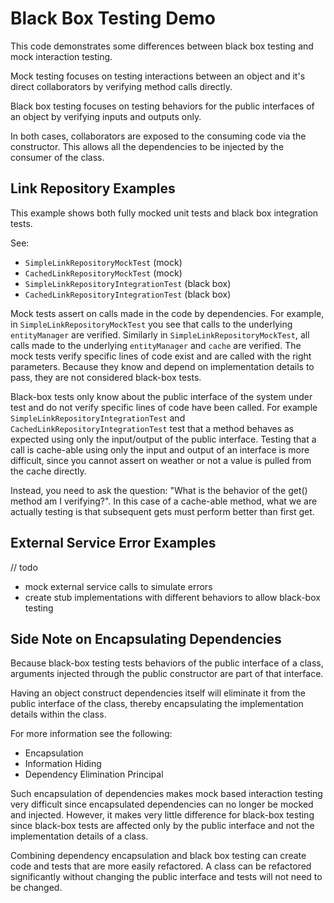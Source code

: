 # Black Box Testing Demo

This code demonstrates some differences between black box testing and mock interaction testing.

Mock testing focuses on testing interactions between an object and it's direct collaborators by verifying
method calls directly.

Black box testing focuses on testing behaviors for the public interfaces of an object by verifying inputs
and outputs only.

In both cases, collaborators are exposed to the consuming code via the constructor. This allows 
all the dependencies to be injected by the consumer of the class. 


## Link Repository Examples

This example shows both fully mocked unit tests and black box integration tests. 

See:
- `SimpleLinkRepositoryMockTest` (mock)
- `CachedLinkRepositoryMockTest` (mock)
- `SimpleLinkRepositoryIntegrationTest` (black box)
- `CachedLinkRepositoryIntegrationTest` (black box)

Mock tests assert on calls made in the code by dependencies. For example, in `SimpleLinkRepositoryMockTest`
you see that calls to the underlying `entityManager` are verified. Similarly in `SimpleLinkRepositoryMockTest`,
all calls made to the underlying `entityManager` and `cache` are verified. The mock tests verify specific
lines of code exist and are called with the right parameters. Because they know and depend on implementation 
details to pass, they are not considered black-box tests. 

Black-box tests only know about the public interface of the system under test and do not verify specific 
lines of code have been called. For example `SimpleLinkRepositoryIntegrationTest` and 
`CachedLinkRepositoryIntegrationTest` test that a method behaves as expected using only the
input/output of the public interface. Testing that a call is cache-able using only the input and output
of an interface is more difficult, since you cannot assert on weather or not a value is pulled from the 
cache directly. 

Instead, you need to ask the question: "What is the behavior of the get() method am I verifying?". In this case
of a cache-able method, what we are actually testing is that subsequent gets must perform better than first get.

## External Service Error Examples

// todo

- mock external service calls to simulate errors
- create stub implementations with different behaviors to allow black-box testing


## Side Note on Encapsulating Dependencies

Because black-box testing tests behaviors of the public interface of a class, arguments injected
through the public constructor are part of that interface. 

Having an object construct dependencies itself will eliminate it from the public interface of the
class, thereby encapsulating the implementation details within the class. 

For more information see the following:

- Encapsulation
- Information Hiding
- Dependency Elimination Principal

Such encapsulation of dependencies makes mock based interaction testing very difficult since
encapsulated dependencies can no longer be mocked and injected. However, it makes very little difference
for black-box testing since black-box tests are affected only by the public interface and not the 
implementation details of a class.

Combining dependency encapsulation and black box testing can create code and tests that
are more easily refactored. A class can be refactored significantly without changing the public
interface and tests will not need to be changed.

